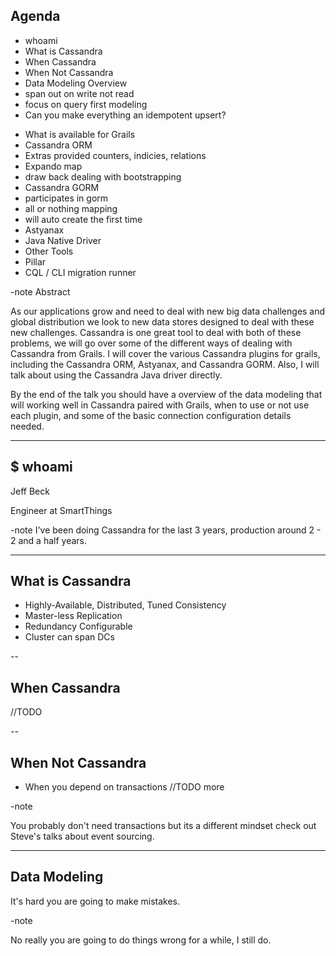 ## Agenda

 * whoami
 * What is Cassandra
  * When Cassandra
  * When Not Cassandra
 * Data Modeling Overview
  * span out on write not read
  * focus on query first modeling
  * Can you make everything an idempotent upsert?
 <!-- * Thrift vs CQL Need this? -->
 * What is available for Grails
 * Cassandra ORM
  * Extras provided counters, indicies, relations
  * Expando map
  * draw back dealing with bootstrapping
 * Cassandra GORM
  * participates in gorm
  * all or nothing mapping
  * will auto create the first time
 * Astyanax
 * Java Native Driver
 * Other Tools
  * Pillar
  * CQL / CLI migration runner



-note
Abstract

As our applications grow and need to deal with new big data challenges and global distribution we look to new data stores designed to deal with these new challenges. Cassandra is one great tool to deal with both of these problems, we will go over some of the different ways of dealing with Cassandra from Grails. I will cover the various Cassandra plugins for grails, including the Cassandra ORM, Astyanax, and Cassandra GORM. Also, I will talk about using the Cassandra Java driver directly.

By the end of the talk you should have a overview of the data modeling that will working well in Cassandra paired with Grails, when to use or not use each plugin, and some of the basic connection configuration details needed.

----
## $ whoami

Jeff Beck

Engineer at SmartThings

-note
I've been doing Cassandra for the last 3 years, production around 2 - 2 and a half years.

----
## What is Cassandra

  * Highly-Available, Distributed, Tuned Consistency
  * Master-less Replication
  * Redundancy Configurable
  * Cluster can span DCs

--
## When Cassandra

 //TODO

--
## When Not Cassandra

 * When you depend on transactions
 //TODO more

-note

You probably don't need transactions but its a different mindset check out Steve's talks about event sourcing.

----
## Data Modeling

It's hard you are going to make mistakes.

-note

No really you are going to do things wrong for a while, I still do.
